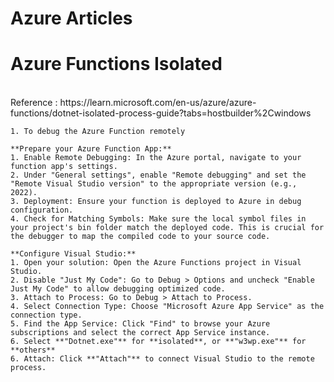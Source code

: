 # Azure Articles

# Azure Functions Isolated
   <br/>
    Reference : https://learn.microsoft.com/en-us/azure/azure-functions/dotnet-isolated-process-guide?tabs=hostbuilder%2Cwindows

    1. To debug the Azure Function remotely

    **Prepare your Azure Function App:**
    1. Enable Remote Debugging: In the Azure portal, navigate to your function app's settings. 
    2. Under "General settings", enable "Remote debugging" and set the "Remote Visual Studio version" to the appropriate version (e.g., 2022). 
    3. Deployment: Ensure your function is deployed to Azure in debug configuration. 
    4. Check for Matching Symbols: Make sure the local symbol files in your project's bin folder match the deployed code. This is crucial for the debugger to map the compiled code to your source code. 

    **Configure Visual Studio:**
    1. Open your solution: Open the Azure Functions project in Visual Studio.
    2. Disable "Just My Code": Go to Debug > Options and uncheck "Enable Just My Code" to allow debugging optimized code.
    3. Attach to Process: Go to Debug > Attach to Process.
    4. Select Connection Type: Choose "Microsoft Azure App Service" as the connection type.
    5. Find the App Service: Click "Find" to browse your Azure subscriptions and select the correct App Service instance.
    6. Select **"Dotnet.exe"** for **isolated**, or **"w3wp.exe"** for **others**
    6. Attach: Click **"Attach"** to connect Visual Studio to the remote process. 
